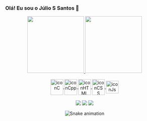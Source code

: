 ### Olá! Eu sou o Júlio S Santos 👋

<div align="center">
  <a href="https://github.com/julio-ss">
  <img height="180em" src="https://github-readme-stats.vercel.app/api?username=julio-ss&show_icons=true&theme=dracula&include_all_commits=true&count_private=true"/>
  <img height="180em" src="https://github-readme-stats.vercel.app/api/top-langs/?username=julio-ss&layout=compact&langs_count=7&theme=dracula"/>
</div>

<div align="center" style="display: inline_block"><br>
  <img align="center" alt="iconC" height="50" width="40" src="https://cdn.jsdelivr.net/gh/devicons/devicon/icons/c/c-original.svg"/>
  <img align="center" alt="iconCpp" height="50" width="40" src="https://cdn.jsdelivr.net/gh/devicons/devicon/icons/cplusplus/cplusplus-original.svg"/>
  <img align="center" alt="iconHTML" height="50" width="40" src="https://cdn.jsdelivr.net/gh/devicons/devicon/icons/html5/html5-original.svg"/>
  <img align="center" alt="iconCSS" height="50" width="40" src="https://cdn.jsdelivr.net/gh/devicons/devicon/icons/css3/css3-original.svg"/>
  <img align="center" alt="iconJs" height="40" width"20" src="https://cdn.jsdelivr.net/gh/devicons/devicon/icons/javascript/javascript-original.svg"/>
</div><br>

<div align="center"> 
  <a href="https://www.instagram.com/julio.ssan" target="_blank"><img src="https://img.shields.io/badge/-Instagram-%23E4405F?style=for-the-badge&logo=instagram&logoColor=white" target="_blank"></a>
  <a href = "mailto:julio.silvasantos1996@gmail.com"><img src="https://img.shields.io/badge/-Gmail-%23333?style=for-the-badge&logo=gmail&logoColor=white" target="_blank"></a>
  <a href="https://www.linkedin.com/in/julio-silva-santos" target="_blank"><img src="https://img.shields.io/badge/-LinkedIn-%230077B5?style=for-the-badge&logo=linkedin&logoColor=white" target="_blank"></a> 
 
  ![Snake animation](https://github.com/julio-ss/julio-ss/blob/output/github-contribution-grid-snake.svg)
 
</div>
